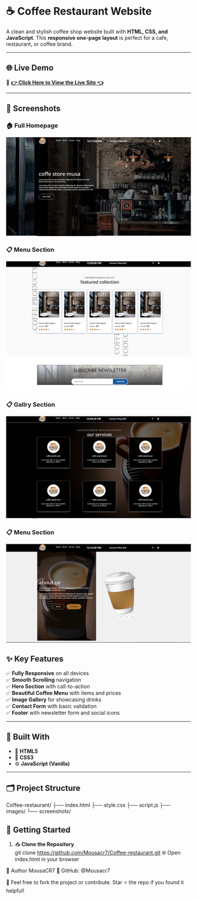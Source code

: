 # ☕ Coffee Restaurant Website

A clean and stylish coffee shop website built with **HTML, CSS, and JavaScript**. This **responsive one-page layout** is perfect for a cafe, restaurant, or coffee brand.

---

## 🌐 **Live Demo**

🔗 **[👉 Click Here to View the Live Site 👈](https://mousacr7.github.io/coffee-restaurant/)**

---

## 📸 **Screenshots**

### 🏠 **Full Homepage**
![Full Homepage](screenshots/homepage.jpeg)

### 📋 **Menu Section**
![Menu Section](screenshots/Menu%20Section.jpeg)

### 📋 **Gallry Section**
![Menu Section](screenshots/gallery-section.jpeg)

### 📋 **Menu Section**
![Menu Section](screenshots/about.jpeg)


## ✨ **Key Features**

✅ **Fully Responsive** on all devices  
✅ **Smooth Scrolling** navigation  
✅ **Hero Section** with call-to-action  
✅ **Beautiful Coffee Menu** with items and prices  
✅ **Image Gallery** for showcasing drinks  
✅ **Contact Form** with basic validation  
✅ **Footer** with newsletter form and social icons  

---

## 🧰 **Built With**

- 🧱 **HTML5**
- 🎨 **CSS3**
- ⚙️ **JavaScript (Vanilla)**

---

## 🗂️ **Project Structure**

Coffee-restaurant/
├── index.html
├── style.css
├── script.js
├── images/
└── screenshots/


## 🚀 **Getting Started**

1. 📥 **Clone the Repository**  
   git clone https://github.com/Mousacr7/Coffee-restaurant.git
🌐 Open index.html in your browser

👤 Author
MousaCR7
📎 GitHub: @Mousacr7

📝 Feel free to fork the project or contribute. Star ⭐ the repo if you found it helpful!
